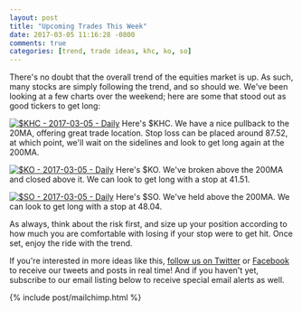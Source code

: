```yaml
---
layout: post
title: "Upcoming Trades This Week"
date: 2017-03-05 11:16:28 -0800
comments: true
categories: [trend, trade ideas, khc, ko, so]
---
```


There's no doubt that the overall trend of the equities market is up. As such, many stocks are simply following the trend, and so should we. We've been looking at a few charts over the weekend; here are some that stood out as good tickers to get long:

[![$KHC - 2017-03-05 - Daily](/images/blog/20170305/khc.png)](/images/blog/20170305/khc.png)
Here's $KHC. We have a nice pullback to the 20MA, offering great trade location. Stop loss can be placed around 87.52, at which point, we'll wait on the sidelines and look to get long again at the 200MA.

[![$KO - 2017-03-05 - Daily](/images/blog/20170305/ko.png)](/images/blog/20170305/ko.png)
Here's $KO. We've broken above the 200MA and closed above it. We can look to get long with a stop at 41.51.

[![$SO - 2017-03-05 - Daily](/images/blog/20170305/so.png)](/images/blog/20170305/so.png)
Here's $SO. We've held above the 200MA. We can look to get long with a stop at 48.04.

As always, think about the risk first, and size up your position according to how much you are comfortable with losing if your stop were to get hit. Once set, enjoy the ride with the trend.

If you're interested in more ideas like this, [follow us on Twitter](https://twitter.com/theta_positive "Follow @thetatrades on Twitter") or [Facebook](https://facebook.com/thetatrades "Follow @thetatrades on Facebook") to receive our tweets and posts in real time! And if you haven't yet, subscribe to our email listing below to receive special email alerts as well.

{% include post/mailchimp.html %}
<!-- {% include post/amazon_ad_books.html %} -->
